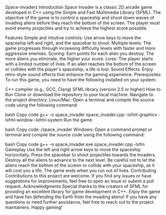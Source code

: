 Space-invaders
Introduction
Space Invader is a classic 2D arcade game developed in C++ using the Simple and Fast Multimedia Library (SFML). The objective of the game is to control a spaceship and shoot down waves of invading aliens before they reach the bottom of the screen. The player must avoid enemy projectiles and try to achieve the highest score possible.

Features
Simple and intuitive controls: Use arrow keys to move the spaceship left and right, and the spacebar to shoot.
Multiple levels: The game progresses through increasing difficulty levels with faster and more aggressive enemies.
Scoring: Earn points for each alien you destroy. The more aliens you eliminate, the higher your score.
Lives: The player starts with a limited number of lives. If an alien reaches the bottom of the screen or collides with the player's spaceship, a life is lost.
Sound Effects: Enjoy retro-style sound effects that enhance the gaming experience.
Prerequisites
To run this game, you need to have the following installed on your system:

C++ compiler (e.g., GCC, Clang)
SFML library (version 2.5 or higher)
How to Run
Clone or download the repository to your local machine.
Navigate to the project directory.
Linux/Mac:
Open a terminal and compile the source code using the following command:

bash
Copy code
g++ -o space_invader space_invader.cpp -lsfml-graphics -lsfml-window -lsfml-system
Run the game:

bash
Copy code
./space_invader
Windows:
Open a command prompt or terminal and compile the source code using the following command:

bash
Copy code
g++ -o space_invader.exe space_invader.cpp -lsfm
Gameplay
Use the left and right arrow keys to move the spaceship horizontally.
Press the spacebar to shoot projectiles towards the invaders.
Destroy all the aliens to advance to the next level.
Be careful not to let the aliens reach the bottom of the screen or collide with your spaceship, as it will cost you a life.
The game ends when you run out of lives.
Contributing
Contributions to this project are welcome. If you find any issues or have suggestions for improvements, feel free to open an issue or submit a pull request.
Acknowledgments
Special thanks to the creators of SFML for providing an excellent library for game development in C++.
Enjoy the game and have fun defending the Earth from the invading aliens! If you have any questions or need further assistance, feel free to reach out to the project maintainers. Happy gaming!


